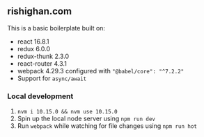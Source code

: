 ## rishighan.com

This is a basic boilerplate built on:

+ react 16.8.1
+ redux 6.0.0
+ redux-thunk 2.3.0 
+ react-router 4.3.1
+ webpack 4.29.3 configured with `"@babel/core": "^7.2.2"`
+ Support for `async/await`

### Local development

1. `nvm i 10.15.0 && nvm use 10.15.0`
2. Spin up the local node server using `npm run dev` 
3. Run `webpack` while watching for file changes using `npm run hot`
